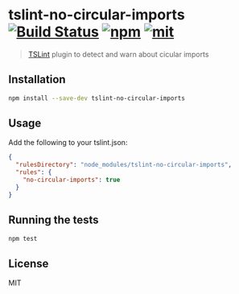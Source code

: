 # tslint-no-circular-imports [![Build Status][build]](https://circleci.com/gh/bcherny/tslint-no-circular-imports) [![npm]](https://www.npmjs.com/package/tslint-no-circular-imports) [![mit]](https://opensource.org/licenses/MIT)

[build]: https://img.shields.io/circleci/project/bcherny/tslint-no-circular-imports.svg?branch=master&style=flat-square
[npm]: https://img.shields.io/npm/v/tslint-no-circular-imports.svg?style=flat-square
[mit]: https://img.shields.io/npm/l/tslint-no-circular-imports.svg?style=flat-square

> [TSLint](https://palantir.github.io/tslint/) plugin to detect and warn about cicular imports

## Installation

```sh
npm install --save-dev tslint-no-circular-imports
```

## Usage

Add the following to your tslint.json:

```json
{
  "rulesDirectory": "node_modules/tslint-no-circular-imports",
  "rules": {
    "no-circular-imports": true
  }
}
```

## Running the tests

```sh
npm test
```

## License

MIT